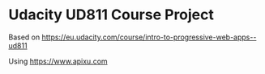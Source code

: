 # Udacity UD811 Course Project

Based on https://eu.udacity.com/course/intro-to-progressive-web-apps--ud811

Using https://www.apixu.com